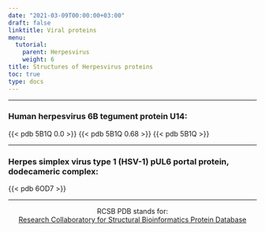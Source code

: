 ```yaml
---
date: "2021-03-09T00:00:00+03:00"
draft: false
linktitle: Viral proteins
menu:
  tutorial:
    parent: Herpesvirus
    weight: 6
title: Structures of Herpesvirus proteins
toc: true
type: docs
---
```


---

### Human herpesvirus 6B tegument protein U14:

{{< pdb 5B1Q 0.0 >}}
{{< pdb 5B1Q 0.68 >}}
{{< pdb 5B1Q >}}

---

### Herpes simplex virus type 1 (HSV-1) pUL6 portal protein, dodecameric complex:

{{< pdb 6OD7 >}}

---

<div align='center'>

RCSB PDB stands for:<br>[Research Collaboratory for Structural Bioinformatics Protein Database](https://www.rscb.org 'RSCB Homepage')</div>
